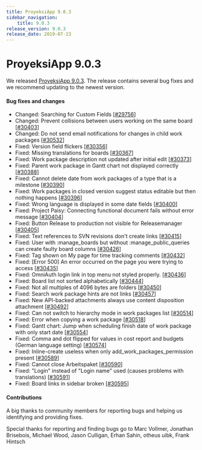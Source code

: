 ```yaml
---
title: ProyeksiApp 9.0.3
sidebar_navigation:
    title: 9.0.3
release_version: 9.0.3
release_date: 2019-07-23
---
```


# ProyeksiApp 9.0.3

We released [ProyeksiApp 9.0.3](https://community.openproject.com/versions/1376).
The release contains several bug fixes and we recommend updating to the newest version.



#### Bug fixes and changes

- Changed: Searching for Custom Fields [[#29756](https://community.openproject.com/wp/29756)]
- Changed: Prevent collisions between users working on the same board [[#30403](https://community.openproject.com/wp/30403)]
- Changed: Do not send email notifications for changes in child work packages [[#30532](https://community.openproject.com/wp/30532)]
- Fixed: Version field flickers [[#30356](https://community.openproject.com/wp/30356)]
- Fixed: Missing translations for boards [[#30367](https://community.openproject.com/wp/30367)]
- Fixed: Work package description not updated after initial edit [[#30373](https://community.openproject.com/wp/30373)]
- Fixed: Parent work package in Gantt chart not displayed correctly [[#30388](https://community.openproject.com/wp/30388)]
- Fixed: Cannot delete date from work packages of a type that is a milestone [[#30390](https://community.openproject.com/wp/30390)]
- Fixed: Work packages in closed version suggest status editable but then nothing happens [[#30396](https://community.openproject.com/wp/30396)]
- Fixed: Wrong language is displayed in some date fields [[#30400](https://community.openproject.com/wp/30400)]
- Fixed: Project Paisy: Connecting functional document fails without error message [[#30404](https://community.openproject.com/wp/30404)]
- Fixed: Button Release to production not visible for Releasemanager [[#30405](https://community.openproject.com/wp/30405)]
- Fixed: Text references to SVN revisions don't create links [[#30415](https://community.openproject.com/wp/30415)]
- Fixed: User with :manage_boards but without :manage_public_queries can create faulty board columns [[#30426](https://community.openproject.com/wp/30426)]
- Fixed: Tag shown on My page for time tracking comments [[#30432](https://community.openproject.com/wp/30432)]
- Fixed: [Error 500] An error occurred on the page you were trying to access [[#30435](https://community.openproject.com/wp/30435)]
- Fixed: OmniAuth login link in top menu not styled properly. [[#30436](https://community.openproject.com/wp/30436)]
- Fixed: Board list not sorted alphabetically [[#30444](https://community.openproject.com/wp/30444)]
- Fixed: Not all multiples of 4096 bytes are folders [[#30450](https://community.openproject.com/wp/30450)]
- Fixed: Search work package hints are not links [[#30457](https://community.openproject.com/wp/30457)]
- Fixed: New API-backed attachments always use content disposition attachment [[#30492](https://community.openproject.com/wp/30492)]
- Fixed: Can not switch to hierarchy mode in work packages list [[#30514](https://community.openproject.com/wp/30514)]
- Fixed: Error when copying a work package [[#30518](https://community.openproject.com/wp/30518)]
- Fixed: Gantt chart: Jump when scheduling finish date of work package with only start date [[#30554](https://community.openproject.com/wp/30554)]
- Fixed: Comma and dot flipped for values in cost report and budgets (German language setting) [[#30574](https://community.openproject.com/wp/30574)]
- Fixed: Inline-create useless when only add_work_packages_permission present [[#30589](https://community.openproject.com/wp/30589)]
- Fixed: Cannot close Arbeitspaket [[#30590](https://community.openproject.com/wp/30590)]
- Fixed: "Login" instead of "Login name" used (causes problems with translations) [[#30591](https://community.openproject.com/wp/30591)]
- Fixed: Board links in sidebar broken [[#30595](https://community.openproject.com/wp/30595)]

#### Contributions

A big thanks to community members for reporting bugs and helping us identifying and providing fixes.

Special thanks for reporting and finding bugs go to
Marc Vollmer, Jonathan Brisebois, Michael Wood, Jason Culligan, Erhan Sahin, otheus uibk, Frank Hintsch
